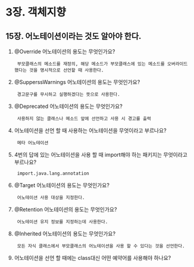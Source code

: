 # 3장. 객체지향

## 15장. 어노테이션이라는 것도 알아야 한다.

1. @Override 어노테이션의 용도는 무엇인가요?

        부모클래스의 메소드를 재정의, 해당 메소드가 부모클래스에 있는 메소드를 오버라이드 했다는 것을 명시적으로 선언할 때 사용한다.

2. @SupperssWarnings 어노테이션의 용도는 무엇인가요?

        경고문구를 무시하고 실행하겠다는 뜻으로 사용한다.

3. @Deprecated 어노테이션의 용도는 무엇인가요?

        사용하지 않는 클래스나 메소드 앞에 선언하고 사용 시 경고를 출력

4. 어노테이션을 선언 할 때 사용하는 어노테이션을 무엇이라고 부르나요?

        메타 어노테이션

5. 4번의 답에 있는 어노테이션을 사용 할 때 import해야 하는 패키지는 무엇이라고 부르나요?

        import.java.lang.annotation

6. @Target 어노테이션의 용도는 무엇인가요?

        어노테이션 사용 대상을 지정한다.

7. @Retention 어노테이션의 용도는 무엇인가요?

        어노테이션 유지 정보를 지정하는데 사용한다.

8. @Inherited 어노테이션의 용도는 무엇인가요?

        모든 자식 클래스에서 부모클래스의 어노테이션을 사용 할 수 있다는 것을 선언한다.

9. 어노테이션을 선언 할 때에는 class대신 어떤 예약어를 사용해야 하나요?

        